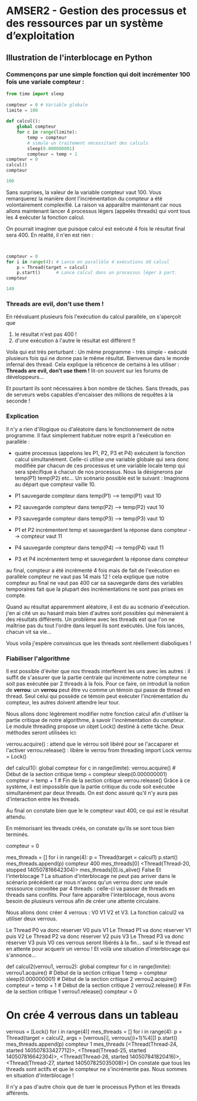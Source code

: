 # **AMSER2 -  Gestion des processus et des ressources par un système d’exploitation**

## Illustration de l'interblocage en Python

### Commençons par une simple fonction qui doit incrémenter 100 fois une variale compteur :

```Python
from time import sleep
 
compteur = 0 # Variable globale
limite = 100
 
def calcul():
    global compteur
    for c in range(limite):
        temp = compteur
        # simule un traitement nécessitant des calculs
        sleep(0.000000001)
        compteur = temp + 1
compteur = 0
calcul()
compteur

100
```

Sans surprises, la valeur de la variable compteur vaut 100. Vous remarquerez la manière dont l'incrémentation du compteur a été volontairement complexifié. La raison va apparaître maintenant car nous allons maintenant lancer 4 processus légers (appelés threads) qui vont tous les 4 exécuter la fonction calcul.

On pourrait imaginer que puisque calcul est exécuté 4 fois le résultat final sera 400. En réalité, il n'en est rien :

```Python

 
compteur = 0
for i in range(4): # Lance en parallèle 4 exécutions dd calcul
    p = Thread(target = calcul)
    p.start()      # Lance calcul dans un processus léger à part.
compteur

149
```

### Threads are evil, don't use them !
En réévaluant plusieurs fois l'exécution du calcul parallèle, on s'aperçoit que

1. le résultat n'est pas 400 !
2. d'une exécution à l'autre le résultat est différent !!

Voila qui est très perturbant : Un même programme - très simple - exécuté plusieurs fois qui ne donne pas le même résultat. Bienvenue dans le monde infernal des thread. Cela explique la réticence de certains à les utiliser : **Threads are evil, don't use them !** lit-on souvent sur les forums de développeurs...

Et pourtant ils sont nécessaires à bon nombre de tâches. Sans threads, pas de serveurs webs capables d'encaisser des millions de requêtes à la seconde !

### Explication
Il n'y a rien d'illogique ou d'aléatoire dans le fonctionnement de notre programme. Il faut simplement habituer notre esprit à l'exécution en parallèle :

- quatre processus (appelons les P1, P2, P3 et P4) exécutent la fonction calcul simultanément. Celle-ci utilise une variable globale qui sera donc modifiée par chacun de ces processus et une variable locale temp qui sera spécifique à chacun de nos processus. Nous la désignerons par temp(P1) temp(P2) etc... Un scénario possible est le suivant : Imaginons au départ que compteur vaille 10.

- P1 sauvegarde compteur dans temp(P1) --> temp(P1) vaut 10

- P2 sauvegarde compteur dans temp(P2) --> temp(P2) vaut 10
- P3 sauvegarde compteur dans temp(P3) --> temp(P3) vaut 10
- P1 et P2 incrémentent temp et sauvegardent la réponse dans compteur --> compteur vaut 11
- P4 sauvegarde compteur dans temp(P4) --> temp(P4) vaut 11
- P3 et P4 incrémentent temp et sauvegardent la réponse dans compteur

au final, compteur a été incrémenté 4 fois mais de fait de l'exécution en parallèle compteur ne vaut pas 14 mais 12 ! cela explique que notre compteur au final ne vaut pas 400 car sa sauvegarde dans des variables temporaires fait que la plupart des incrémentations ne sont pas prises en compte.

Quand au résultat apparemment aléatoire, il est du au scénario d'exécution. j'en ai cité un au hasard mais bien d'autres sont possibles qui mèneraient à des résultats différents. Un problème avec les threads est que l'on ne maîtrise pas du tout l'ordre dans lequel ils sont exécutés. Une fois lancés, chacun vit sa vie...

Vous voila j'espère convaincus que les threads sont réellement diaboliques !

### Fiabiliser l'algorithme

Il est possible d'éviter que nos threads interfèrent les uns avec les autres : il suffit de s'assurer que la partie centrale qui incrémente notre compteur ne soit pas exécutée par 2 threads à la fois. Pour ce faire, on introduit la notion de **verrou**: un **verrou** peut être vu comme un témoin qui passe de thread en thread. Seul celui qui possède ce témoin peut exécuter l'incrémentation du compteur, les autres doivent attendre leur tour.

Nous allons donc légèrement modifier notre fonction calcul afin d'utiliser la partie critique de notre algorithme, à savoir l'incrémentation du compteur. Le module threading propose un objet Lock() destiné à cette tâche. Deux méthodes seront utilisées ici:

verrou.acquire() : attend que le vérrou soit libéré pour se l'accaparer et l'activer
verrou.release() : libère le verrou
from threading import Lock
verrou = Lock()
 
def calcul1():
    global compteur
    for c in range(limite):
        verrou.acquire()
        # Début de la section critique
        temp = compteur
        sleep(0.000000001)
        compteur = temp + 1
        # Fin de la section critique
        verrou.release()
Grâce à ce système, il est impossible que la partie critique du code soit exécutée simultanément par deux threads. On est donc assuré qu'il n'y aura pas d'interaction entre les threads.

Au final on constate bien que le le compteur vaut 400, ce qui est le résultat attendu.

En mémorisant les threads créés, on constate qu'ils se sont tous bien terminés.

compteur = 0
 
mes_threads = []
for i in range(4):
    p = Thread(target = calcul1)
    p.start()
    mes_threads.append(p)
compteur
400
mes_threads[0]
<Thread(Thread-20, stopped 140507816642304)>
mes_threads[0].is_alive()
False
Et l'interblocage ?
La situation d'interblocage ne peut pas arriver dans le scénario précédent car nous n'avons qu'un verrou donc une seule resssource convoitée par 4 threads : celle-ci va passer de threads en threads sans conflits. Pour faire apparaître l'interblocage, nous avons besoin de plusieurs verrous afin de créer une attente circulaire.

Nous allons donc créer 4 verrous : V0 V1 V2 et V3. La fonction calcul2 va utiliser deux verrous.

Le Thread P0 va donc réserver V0 puis V1
Le Thread P1 va donc réserver V1 puis V2
Le Thread P2 va donc réserver V2 puis V3
Le Thread P3 va donc réserver V3 puis V0
ces verrous seront libérés à la fin... sauf si le thread est en attente pour acquerir un verrou ! Et voilà une situation d'interblocage qui s'annonce...

def calcul2(verrou1, verrou2):
    global compteur
    for c in range(limite):
        verrou1.acquire()
        # Début de la section critique 1 
        temp = compteur
        sleep(0.000000001)
        # Début de la section critique 2
        verrou2.acquire()
        compteur = temp + 1
        # Début de la section critique 2
        verrou2.release()
        # Fin de la section critique 1
        verrou1.release()
compteur = 0
 
# On crée 4 verrous dans un tableau
verrous = [Lock() for i in range(4)] 
mes_threads = []
for i in range(4):
    p = Thread(target = calcul2, args = [verrous[i], verrous[(i+1)%4]])
    p.start()
    mes_threads.append(p)
compteur
1
mes_threads
[<Thread(Thread-24, started 140507833427712)>,
 <Thread(Thread-25, started 140507816642304)>,
 <Thread(Thread-26, started 140507841820416)>,
 <Thread(Thread-27, started 140507825035008)>]
On constate que tous les threads sont actifs et que le compteur ne s'incrémente pas. Nous sommes en situation d'interblocage !

Il n'y a pas d'autre choix que de tuer le processus Python et les threads afférents.